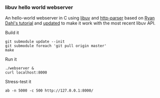 ### libuv hello world webserver

An hello-world webserver in C using [libuv][libuv] and
[http-parser][http-parser] based on [Ryan Dahl's tutorial][tutorial] and
[updated][gist] to make it work with the most recent libuv API.

[libuv]: https://github.com/joyent/libuv
[http-parser]: https://github.com/joyent/http-parser
[tutorial]: http://vimeo.com/24713213
[gist]: https://gist.github.com/1195428

Build it

    git submodule update --init
    git submodule foreach 'git pull origin master'
    make

Run it

    ./webserver &
    curl localhost:8000

Stress-test it

    ab -n 5000 -c 500 http://127.0.0.1:8000/
